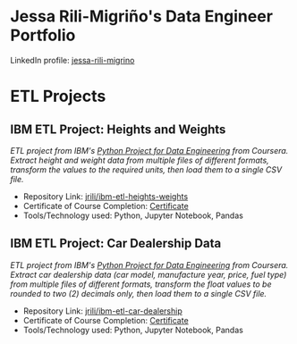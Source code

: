 # Jessa Rili-Migriño's Data Engineer Portfolio

LinkedIn profile: [jessa-rili-migrino](https://www.linkedin.com/in/jessa-rili-migrino/)

# ETL Projects

## IBM ETL Project: Heights and Weights
_ETL project from IBM's [Python Project for Data Engineering](https://www.coursera.org/learn/python-project-for-data-engineering) from Coursera.
Extract height and weight data from multiple files of different formats, transform the values to the required units, then load them to a single CSV file._
- Repository Link: [jrili/ibm-etl-heights-weights](https://github.com/jrili/ibm-etl-heights-weights)
- Certificate of Course Completion: [Certificate](https://www.coursera.org/account/accomplishments/verify/TFH7N05KO7D3)
- Tools/Technology used: Python, Jupyter Notebook, Pandas

## IBM ETL Project: Car Dealership Data
_ETL project from IBM's [Python Project for Data Engineering](https://www.coursera.org/learn/python-project-for-data-engineering) from Coursera.
Extract car dealership data (car model, manufacture year, price, fuel type) from multiple files of different formats, transform the float values to be rounded to two (2) decimals only, then load them to a single CSV file._
- Repository Link: [jrili/ibm-etl-car-dealership](https://github.com/jrili/ibm-etl-car-dealership)
- Certificate of Course Completion: [Certificate](https://www.coursera.org/account/accomplishments/verify/TFH7N05KO7D3)
- Tools/Technology used: Python, Jupyter Notebook, Pandas

